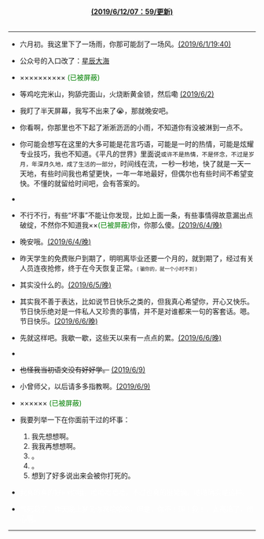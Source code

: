 
<center>
<b>
<a href="">(2019/6/12/07：59/更新)</a>
</b>
<br>
<br>

</center>

---


- 六月初。我这里下了一场雨，你那可能刮了一场风。[(2019/6/1/19:40)]()
- 公众号的入口改了：[星辰大海](https://wfnian6.github.io/wfnianoo.github.io/) 
- ×××××××××× <font color="green">(已被屏蔽)</font>
- 等鸡吃完米山，狗舔完面山，火烧断黄金锁，然后嘞 [(2019/6/2)]()
- 我盯了半天屏幕，我写不出来了😭，那就晚安吧。
- 你看啊，你那里也不下起了淅淅沥沥的小雨，不知道你有没被淋到一点不。
- 你可能会想写在这里的大多可能是花言巧语，可能是一时的热情，可能是炫耀专业技巧，我也不知道。《平凡的世界》里面说`或许不是热情，不是怀念，不过是岁月，年深月久地，成了生活的一部分`，时间线在流，一秒一秒地，快了就是一天一天地，有些时间我也希望更快，一年一年地最好，但偶尔也有些时间不希望变快。不懂的就留给时间吧，会有答案的。
- 
- 不行不行，有些“坏事”不能让你发现，比如上面一条，有些事情得故意漏出点破绽，不然你不知道我××<font color="green">(已被屏蔽)</font>你，你那么傻。[(2019/6/4/晚)]()
- 晚安哦。[(2019/6/4/晚)]()
- 昨天学生的免费账户到期了，明明离毕业还要一个月的，就到期了，经过有关人员连夜抢修，终于在今天恢复正常。<font size="1">( 骗你的，就一个小时不到 )</font>
- 其实没什么的。[(2019/6/5/晚)]()
- 其实我不善于表达，比如说节日快乐之类的，但我真心希望你，开心又快乐。节日快乐绝对是一件私人又珍贵的事情，并不是对谁都来一句的客套话。嗯。节日快乐。[(2019/6/6/晚)]()
- 先就这样吧。我歇一歇，这些天以来有一点点的累。[(2019/6/6/晚)]()
- 
- <s>也怪我当初语文没有好好学。</s> [(2019/6/9)]()
- 小曾师父，以后请多多指教啊。[(2019/6/9)]()

- ×××××× <font color="green">(已被屏蔽)</font>
- 我要列举一下在你面前干过的坏事：
	1. 我先想想啊。
	2. 我我再想想啊。
	3. 。
	4. 。
	5. 想到了好多说出来会被你打死的。

- <font color="white">我真的真的好××你哦，哈哈哈哈哈，不过也真的挺累滴。嗯嗯确实是这样。</font>
- <font color="white">气死我了，昨天晚上梦见你啊哈哈哈，但是，你不！理！我！，太高冷了，伤心啊。</font>

---
